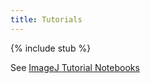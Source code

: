 ```yaml
---
title: Tutorials
---
```

{% include stub %}

See [ImageJ Tutorial Notebooks](https://nbviewer.jupyter.org/github/imagej/tutorials/blob/master/notebooks/ImageJ-Tutorials-and-Demo.ipynb)
